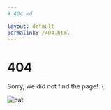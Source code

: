 ```yaml
---
# 404.md

layout: default
permalink: /404.html
---
```


# 404

Sorry, we did not find the page! :(

![cat](https://images.unsplash.com/photo-1586410073908-5f314173d3a5?ixlib=rb-1.2.1&ixid=eyJhcHBfaWQiOjEyMDd9&auto=format&fit=crop&w=675&q=80)
